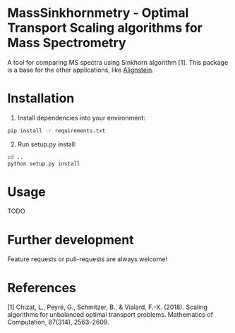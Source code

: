 MassSinkhornmetry - Optimal Transport Scaling algorithms for Mass Spectrometry
==============================================================================

A tool for comparing MS spectra using Sinkhorn algorithm [1]. This package is a base for the other applications, like [Alignstein](https://github.com/grzsko/Alignstein).

# Installation
1. Install dependencies into your environment:
```bash
pip install -r requirements.txt
```
2. Run setup.py install:
```bash
cd ..
python setup.py install
```

# Usage
TODO

# Further development
Feature requests or pull-requests are always welcome!

# References
[1] Chizat, L., Peyré, G., Schmitzer, B., & Vialard, F.-X. (2018). Scaling algorithms for unbalanced optimal transport problems. Mathematics of Computation, 87(314), 2563–2609.
